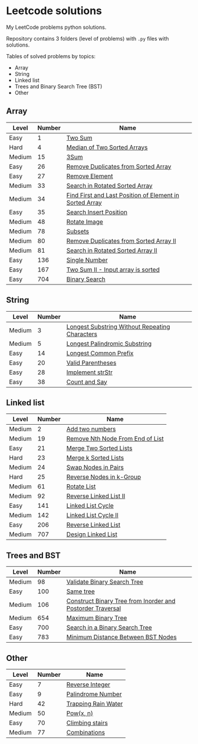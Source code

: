 # Leetcode solutions
My LeetCode problems python solutions.

Repository contains 3 folders (level of problems)
with `.py` files with solutions.

Tables of solved problems by topics:
- Array
- String
- Linked list
- Trees and Binary Search Tree (BST)
- Other
 
## Array

| Level  | Number | Name                                                                                                                                                                                              |
|--------|--------|---------------------------------------------------------------------------------------------------------------------------------------------------------------------------------------------------|
| Easy   | 1      | [Two Sum](https://github.com/mike-chesnokov/leetcode/blob/master/easy_problems/0001_two_sum.py)                                                                                                   |
| Hard   | 4      | [Median of Two Sorted Arrays](https://github.com/mike-chesnokov/leetcode/blob/master/hard_problems/0004_median_of_two_sorted_arrays.py)                                                           |
| Medium | 15     | [3Sum](https://github.com/mike-chesnokov/leetcode/blob/master/medium_problems/0015_3sum.py)                                                                                                       |
| Easy   | 26     | [Remove Duplicates from Sorted Array](https://github.com/mike-chesnokov/leetcode/blob/master/easy_problems/0026_remove_duplicates_from_sorted_array.py)                                           |
| Easy   | 27     | [Remove Element](https://github.com/mike-chesnokov/leetcode/blob/master/easy_problems/0027_remove_element.py)                                                                                     |
| Medium | 33     | [Search in Rotated Sorted Array](https://github.com/mike-chesnokov/leetcode/blob/master/medium_problems/0033_search_in_rotated_sorted_array.py)                                                   |
| Medium | 34     | [Find First and Last Position of Element in Sorted Array](https://github.com/mike-chesnokov/leetcode/blob/master/medium_problems/0034_find_first_and_last_position_of_element_in_sorted_array.py) |
| Easy   | 35     | [Search Insert Position](https://github.com/mike-chesnokov/leetcode/blob/master/easy_problems/0035_search_insert_position.py)                                                                     |
| Medium | 48     | [Rotate Image](https://github.com/mike-chesnokov/leetcode/blob/master/medium_problems/0048_rotate_image.py)                                                                                       |
| Medium | 78     | [Subsets](https://github.com/mike-chesnokov/leetcode/blob/master/medium_problems/0078_subsets.py)                                                                                                 |
| Medium | 80     | [Remove Duplicates from Sorted Array II](https://github.com/mike-chesnokov/leetcode/blob/master/medium_problems/0080_remove_duplicates_from_sorted_array_ii.py)                                   |
| Medium | 81     | [Search in Rotated Sorted Array II](https://github.com/mike-chesnokov/leetcode/blob/master/medium_problems/0081_search_in_rotated_sorted_array_ii.py)                                             |
| Easy   | 136    | [Single Number](https://github.com/mike-chesnokov/leetcode/blob/master/easy_problems/0136_single_number.py)                                                                                       |
| Easy   | 167    | [Two Sum II - Input array is sorted](https://github.com/mike-chesnokov/leetcode/blob/master/easy_problems/0167_two_sum_ii_input_array_is_sorted.py)                                               |
| Easy   | 704    | [Binary Search](https://github.com/mike-chesnokov/leetcode/blob/master/easy_problems/0704_binary_search.py)                                                                                       |

## String

| Level  | Number | Name |
| -------| ------ | ------------ |
| Medium | 3 | [Longest Substring Without Repeating Characters](https://github.com/mike-chesnokov/leetcode/blob/master/medium_problems/0003_longest_substring_without_repeating_characters.py)|
| Medium | 5 | [Longest Palindromic Substring](https://github.com/mike-chesnokov/leetcode/blob/master/medium_problems/0005_longest_palindromic_substring.py)|
| Easy | 14 | [Longest Common Prefix](https://github.com/mike-chesnokov/leetcode/blob/master/easy_problems/0014_longest_common_prefix.py)|
| Easy | 20 | [Valid Parentheses](https://github.com/mike-chesnokov/leetcode/blob/master/easy_problems/0020_valid_parentheses.py)|
| Easy | 28 | [Implement strStr](https://github.com/mike-chesnokov/leetcode/blob/master/easy_problems/0028_implement_strstr.py)|
| Easy | 38 | [Count and Say](https://github.com/mike-chesnokov/leetcode/blob/master/easy_problems/0038_count_and_say.py)|

## Linked list

| Level  | Number | Name |
| -------| ------ | ------------ |
| Medium | 2 | [Add two numbers](https://github.com/mike-chesnokov/leetcode/blob/master/medium_problems/0002_add_two_numbers.py)|
| Medium | 19 | [Remove Nth Node From End of List](https://github.com/mike-chesnokov/leetcode/blob/master/medium_problems/0019_remove_nth_node_from_end_of_list.py)|
| Easy | 21 | [Merge Two Sorted Lists](https://github.com/mike-chesnokov/leetcode/blob/master/easy_problems/0021_merge_two_sorted_lists.py)|
| Hard | 23 | [Merge k Sorted Lists](https://github.com/mike-chesnokov/leetcode/blob/master/hard_problems/0023_merge_k_sorted_lists.py)|
| Medium | 24 | [Swap Nodes in Pairs](https://github.com/mike-chesnokov/leetcode/blob/master/medium_problems/0024_swap_nodes_in_pairs.py)|
| Hard | 25 | [Reverse Nodes in k-Group](https://github.com/mike-chesnokov/leetcode/blob/master/hard_problems/0025_reverse_nodes_in_k-group.py)|
| Medium | 61 | [Rotate List](https://github.com/mike-chesnokov/leetcode/blob/master/medium_problems/0061_rotate_list.py)|
| Medium | 92 | [Reverse Linked List II](https://github.com/mike-chesnokov/leetcode/blob/master/medium_problems/0092_reverse_linked_list_ii.py)|
| Easy | 141 | [Linked List Cycle](https://github.com/mike-chesnokov/leetcode/blob/master/easy_problems/0141_linked_list_cycle.py)|
| Medium | 142 | [Linked List Cycle II](https://github.com/mike-chesnokov/leetcode/blob/master/medium_problems/0142_linked_list_cycle_ii.py)|
| Easy | 206 | [Reverse Linked List](https://github.com/mike-chesnokov/leetcode/blob/master/easy_problems/0206_reverse_linked_list.py)|
| Medium | 707 | [Design Linked List](https://github.com/mike-chesnokov/leetcode/blob/master/medium_problems/0707_design_linked_list.py)|


## Trees and BST

| Level  | Number | Name                                                                                                                                                                                                    |
| -------|--------|---------------------------------------------------------------------------------------------------------------------------------------------------------------------------------------------------------|
| Medium | 98     | [Validate Binary Search Tree](https://github.com/mike-chesnokov/leetcode/blob/master/medium_problems/0098_validate_binary_search_tree.py)                                                               |
| Easy | 100    | [Same tree](https://github.com/mike-chesnokov/leetcode/blob/master/easy_problems/0100_same_tree.py)                                                                                                     |
| Medium | 106    | [Construct Binary Tree from Inorder and Postorder Traversal](https://github.com/mike-chesnokov/leetcode/blob/master/medium_problems/0106_construct_binary_tree_from_inorder_and_postorder_traversal.py) |
| Medium | 654    | [Maximum Binary Tree](https://github.com/mike-chesnokov/leetcode/blob/master/medium_problems/0654_max_binary_tree.py)                                                                                   |
| Easy | 700    | [Search in a Binary Search Tree](https://github.com/mike-chesnokov/leetcode/blob/master/easy_problems/0700_search_in_a_binary_search_tree.py)                                                           |
| Easy | 783    | [Minimum Distance Between BST Nodes](https://github.com/mike-chesnokov/leetcode/blob/master/easy_problems/0783_minimum_distance_between_BST_nodes.py)                                                   |


## Other

| Level  | Number | Name |
| -------| ------ | ------------ |
| Easy | 7 | [Reverse Integer](https://github.com/mike-chesnokov/leetcode/blob/master/easy_problems/0007_reverse_integer.py)|
| Easy | 9 | [Palindrome Number](https://github.com/mike-chesnokov/leetcode/blob/master/easy_problems/0009_palindrome_number.py)|
| Hard | 42 | [Trapping Rain Water](https://github.com/mike-chesnokov/leetcode/blob/master/hard_problems/0042_trapping_rain_water.py)|
| Medium | 50 | [Pow(x, n)](https://github.com/mike-chesnokov/leetcode/blob/master/medium_problems/0050_pow_x_n.py)|
| Easy | 70 | [Climbing stairs](https://github.com/mike-chesnokov/leetcode/blob/master/easy_problems/0070_climbing_stairs.py)|
| Medium | 77 | [Combinations](https://github.com/mike-chesnokov/leetcode/blob/master/medium_problems/0077_combinations.py)|
